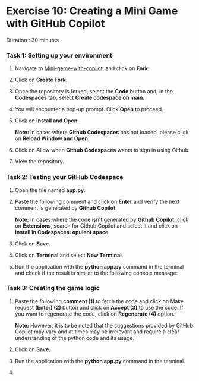 # Exercise 10: Creating a Mini Game with GitHub Copilot

Duration : 30 minutes



### Task 1: Setting up your environment

1. Navigate to [Mini-game-with-copilot](https://github.com/MicrosoftDocs/mslearn-challenge-project-create-mini-game-with-copilot). and click on **Fork**.

1. Click on **Create Fork**.

1. Once the repository is forked, select the **Code** button and, in the **Codespaces** tab, select **Create codespace on main**.

1. You will encounter a pop-up prompt. Click **Open** to proceed.

1. Click on **Install and Open**.

     **Note:** In cases where **Github Codespaces** has not loaded, please click on **Reload Window and Open**.

1. Click on Allow when **Github Codespaces** wants to sign in using Github.

1. View the repository.

### Task 2: Testing your GitHub Codespace

1. Open the file named **app.py**.

1. Paste the following comment and click on **Enter** and verify the next comment is generated by **Github Copilot**.

      **Note:** In cases where the code isn't generated by **Github Copilot**, click on **Extensions**, search for Github Copilot and select it and click on **Install in Codespaces: opulent space**.

1. Click on **Save**.
   
1. Click on **Terminal** and select **New Terminal**.

1. Run the application with the **python app.py** command in the terminal and check if the result is similar to the following console message:


### Task 3: Creating the game logic

1. Paste the following **comment (1)** to fetch the code and click on Make request **(Enter) (2)** button and click on **Accept (3)** to use the code. If you want to regenerate the code, click on **Regenerate (4)** option.

   **Note:** However, it is to be noted that the suggestions provided by GitHub Copilot may vary and at times may be irrelevant and require a clear understanding of the python code and its usage.

1. Click on **Save**.

1. Run the application with the **python app.py** command in the terminal.

1. 
